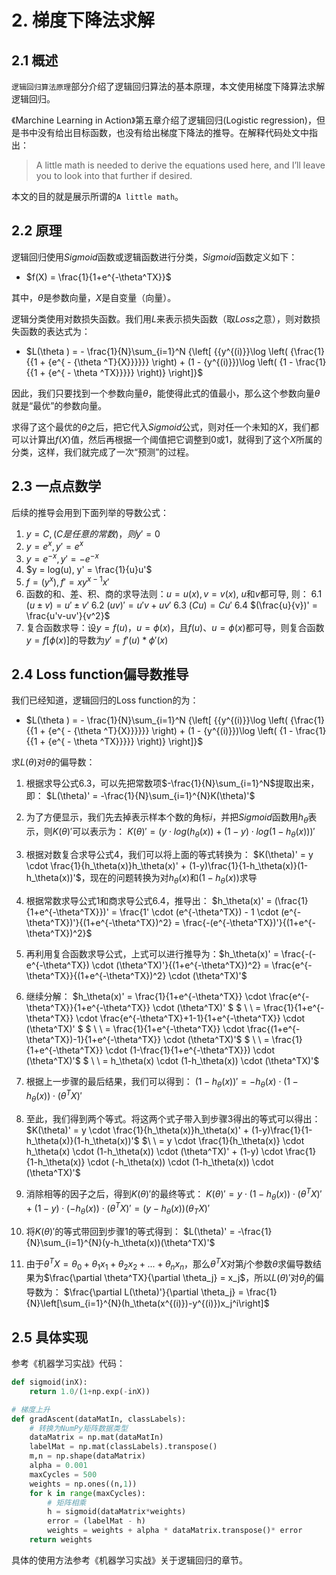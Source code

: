 # 2. 梯度下降法求解

## 2.1 概述
`逻辑回归算法原理`部分介绍了逻辑回归算法的基本原理，本文使用梯度下降算法求解逻辑回归。

《Marchine Learning in Action》第五章介绍了逻辑回归(Logistic regression)，但是书中没有给出目标函数，也没有给出梯度下降法的推导。在解释代码处文中指出：
> A little math is needed to derive the equations used here, and I’ll leave you to look into that further if desired.

本文的目的就是展示所谓的`A little math`。



## 2.2 原理
逻辑回归使用$Sigmoid$函数或逻辑函数进行分类，$Sigmoid$函数定义如下：
- $f(X) = \frac{1}{1+e^{-\theta^TX}}$

其中，$\theta$是参数向量，$X$是自变量（向量）。

逻辑分类使用对数损失函数。我们用$L$来表示损失函数（取$Loss$之意），则对数损失函数的表达式为：
- $L(\theta ) = - \frac{1}{N}\sum_{i=1}^N {\left[ {{y^{(i)}}\log \left( {\frac{1}{{1 + {e^{ - {\theta ^T}{X}}}}}} \right) + (1 - {y^{(i)}})\log \left( {1 - \frac{1}{{1 + {e^{ - \theta ^TX}}}}} \right)} \right]}$

因此，我们只要找到一个参数向量$\theta​$，能使得此式的值最小，那么这个参数向量$\theta​$就是“最优”的参数向量。

求得了这个最优的$\theta$之后，把它代入$Sigmoid$公式，则对任一个未知的$X$，我们都可以计算出$f(X)$值，然后再根据一个阈值把它调整到0或1，就得到了这个$X$所属的分类，这样，我们就完成了一次“预测”的过程。



## 2.3 一点点数学
后续的推导会用到下面列举的导数公式：
1. $y = C, (C是任意的常数)， 则 y'=0$
2. $y = e^x, y' = e^x$
3. $y = e^{-x}, y'= -e^{-x}$
4. $y = log(u), y' = \frac{1}{u}u'$
5. $f = (y^x), f' = xy^{x-1}x'$
6. 函数的和、差、积、商的求导法则：$u = u(x), v = v(x)$, $u$和$v$都可导, 则：
	6.1 $(u\pm v) = u'\pm v'$
	6.2 $(uv)' = u'v + uv'$
	6.3 $(Cu) = Cu'$
	6.4 $(\frac{u}{v})' = \frac{u'v-uv'}{v^2}$
7. 复合函数求导：设$y = f(u)，u = \phi(x)$，且$f(u)、u = \phi(x)$都可导，则复合函数$y=f[\phi(x)]$的导数为$y' = f'(u)*\phi'(x)$



## 2.4 Loss function偏导数推导
我们已经知道，逻辑回归的Loss function的为：
- $L(\theta ) = - \frac{1}{N}\sum_{i=1}^N {\left[ {{y^{(i)}}\log \left( {\frac{1}{{1 + {e^{ - {\theta ^T}{X}}}}}} \right) + (1 - {y^{(i)}})\log \left( {1 - \frac{1}{{1 + {e^{ - \theta ^TX}}}}} \right)} \right]}$

求$L(\theta)$对$\theta$的偏导数：
1. 根据求导公式6.3，可以先把常数项$-\frac{1}{N}\sum_{i=1}^N$提取出来，即：
$L(\theta)' = -\frac{1}{N}\sum_{i=1}^{N}K(\theta)'$


2. 为了方便显示，我们先去掉表示样本个数的角标$i$，并把$Sigmoid$函数用$h_\theta$表示，则$K(\theta)'$可以表示为：
$K(\theta)' = ( y \cdot log(h_\theta(x)) + (1-y) \cdot log(1-h_\theta(x)) )'$


3. 根据对数复合求导公式4，我们可以将上面的等式转换为：
$K(\theta)' = y \cdot \frac{1}{h_\theta(x)}h_\theta(x)' + (1-y)\frac{1}{1-h_\theta(x)}(1-h_\theta(x))'$，现在的问题转换为对$h_\theta(x)$和$(1-h_\theta(x))$求导


4. 根据常数求导公式1和商求导公式6.4，推导出：
$h_\theta(x)' = (\frac{1}{1+e^{-\theta^TX}})' = \frac{1' \cdot (e^{-\theta^TX}) - 1 \cdot (e^{-\theta^TX})'}{(1+e^{-\theta^TX})^2} = \frac{-(e^{-\theta^TX})'}{(1+e^{-\theta^TX})^2}$


5. 再利用复合函数求导公式，上式可以进行推导为：$h_\theta(x)' = \frac{-(-e^{-\theta^TX}) \cdot (\theta^TX)'}{(1+e^{-\theta^TX})^2} = \frac{e^{-\theta^TX}}{(1+e^{-\theta^TX})^2} \cdot (\theta^TX)'​$


6. 继续分解：
$h_\theta(x)' = \frac{1}{1+e^{-\theta^TX}} \cdot \frac{e^{-\theta^TX}}{1+e^{-\theta^TX}} \cdot (\theta^TX)' $
$  \   \   = \frac{1}{1+e^{-\theta^TX}} \cdot \frac{e^{-\theta^TX}+1-1}{1+e^{-\theta^TX}} \cdot (\theta^TX)' $
$ \   \  = \frac{1}{1+e^{-\theta^TX}} \cdot \frac{(1+e^{-\theta^TX})-1}{1+e^{-\theta^TX}} \cdot (\theta^TX)'$
$ \   \  = \frac{1}{1+e^{-\theta^TX}} \cdot (1-\frac{1}{1+e^{-\theta^TX}}) \cdot (\theta^TX)'$
$ \   \  = h_\theta(x) \cdot (1-h_\theta(x)) \cdot (\theta^TX)'$


7. 根据上一步骤的最后结果，我们可以得到：
$(1-h_\theta(x))'  = -h_\theta(x) \cdot (1-h_\theta(x)) \cdot (\theta^TX)'$


8. 至此，我们得到两个等式。将这两个式子带入到步骤3得出的等式可以得出：
$K(\theta)' = y \cdot \frac{1}{h_\theta(x)}h_\theta(x)' + (1-y)\frac{1}{1-h_\theta(x)}(1-h_\theta(x))'$
$\   \   = y \cdot \frac{1}{h_\theta(x)} \cdot h_\theta(x) \cdot (1-h_\theta(x)) \cdot (\theta^TX)' + (1-y) \cdot \frac{1}{1-h_\theta(x)} \cdot (-h_\theta(x)) \cdot (1-h_\theta(x)) \cdot (\theta^TX)'$


9. 消除相等的因子之后，得到$K(\theta)'$的最终等式：
$K(\theta)' = y \cdot (1-h_\theta(x)) \cdot (\theta^TX)' + (1-y) \cdot (-h_\theta(x)) \cdot (\theta^TX)' = (y - h_\theta(x))(\theta_TX)'$


10. 将$K(\theta)'$的等式带回到步骤1的等式得到：
$L(\theta)' = -\frac{1}{N}\sum_{i=1}^{N}(y-h_\theta(x))(\theta^TX)'$


11. 由于$\theta^TX = \theta_0 + \theta_1x_1 + \theta_2x_2 + ... + \theta_nx_n$，那么$\theta^TX$对第$j$个参数$\theta$求偏导数结果为$\frac{\partial \theta^TX}{\partial \theta_j} = x_j$，所以$L(\theta)'$对$\theta_j$的偏导数为：
$\frac{\partial L(\theta)'}{\partial \theta_j} = \frac{1}{N}\left[\sum_{i=1}^{N}(h_\theta(x^{(i)})-y^{(i)})x_j^i\right]$




## 2.5 具体实现
参考《机器学习实战》代码：
```python
def sigmoid(inX):
    return 1.0/(1+np.exp(-inX))

# 梯度上升
def gradAscent(dataMatIn, classLabels):
    # 转换为NumPy矩阵数据类型 
    dataMatrix = np.mat(dataMatIn)
    labelMat = np.mat(classLabels).transpose()
    m,n = np.shape(dataMatrix)
    alpha = 0.001
    maxCycles = 500
    weights = np.ones((n,1))
    for k in range(maxCycles):
        # 矩阵相乘
        h = sigmoid(dataMatrix*weights)
        error = (labelMat - h)
        weights = weights + alpha * dataMatrix.transpose()* error
    return weights
```

具体的使用方法参考《机器学习实战》关于逻辑回归的章节。